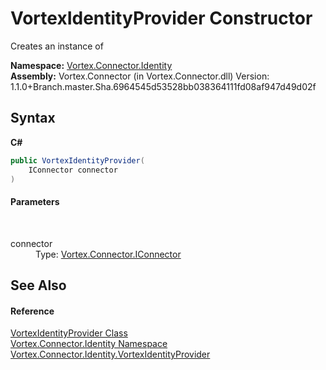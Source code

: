 # VortexIdentityProvider Constructor 
 

Creates an instance of 

**Namespace:**&nbsp;<a href="N_Vortex_Connector_Identity.md">Vortex.Connector.Identity</a><br />**Assembly:**&nbsp;Vortex.Connector (in Vortex.Connector.dll) Version: 1.1.0+Branch.master.Sha.6964545d53528bb038364111fd08af947d49d02f

## Syntax

**C#**<br />
``` C#
public VortexIdentityProvider(
	IConnector connector
)
```


#### Parameters
&nbsp;<dl><dt>connector</dt><dd>Type: <a href="T_Vortex_Connector_IConnector.md">Vortex.Connector.IConnector</a><br /></dd></dl>

## See Also


#### Reference
<a href="T_Vortex_Connector_Identity_VortexIdentityProvider.md">VortexIdentityProvider Class</a><br /><a href="N_Vortex_Connector_Identity.md">Vortex.Connector.Identity Namespace</a><br /><a href="T_Vortex_Connector_Identity_VortexIdentityProvider.md">Vortex.Connector.Identity.VortexIdentityProvider</a><br />